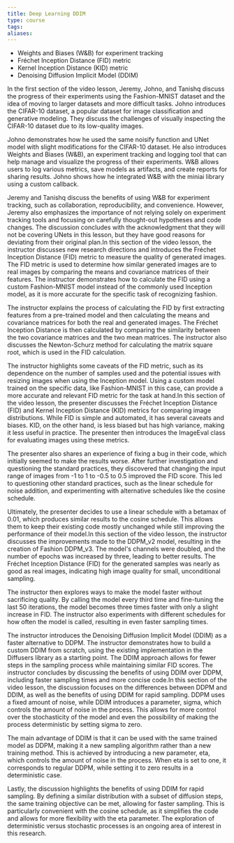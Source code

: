 ```yaml
---
title: Deep Learning DDIM
type: course
tags: 
aliases:
---
```

- Weights and Biases (W&B) for experiment tracking
- Fréchet Inception Distance (FID) metric
- Kernel Inception Distance (KID) metric
- Denoising Diffusion Implicit Model (DDIM)

In the first section of the video lesson, Jeremy, Johno, and Tanishq discuss the progress of their experiments using the Fashion-MNIST dataset and the idea of moving to larger datasets and more difficult tasks. Johno introduces the CIFAR-10 dataset, a popular dataset for image classification and generative modeling. They discuss the challenges of visually inspecting the CIFAR-10 dataset due to its low-quality images.

Johno demonstrates how he used the same noisify function and UNet model with slight modifications for the CIFAR-10 dataset. He also introduces Weights and Biases (W&B), an experiment tracking and logging tool that can help manage and visualize the progress of their experiments. W&B allows users to log various metrics, save models as artifacts, and create reports for sharing results. Johno shows how he integrated W&B with the miniai library using a custom callback.

Jeremy and Tanishq discuss the benefits of using W&B for experiment tracking, such as collaboration, reproducibility, and convenience. However, Jeremy also emphasizes the importance of not relying solely on experiment tracking tools and focusing on carefully thought-out hypotheses and code changes. The discussion concludes with the acknowledgment that they will not be covering UNets in this lesson, but they have good reasons for deviating from their original plan.In this section of the video lesson, the instructor discusses new research directions and introduces the Fréchet Inception Distance (FID) metric to measure the quality of generated images. The FID metric is used to determine how similar generated images are to real images by comparing the means and covariance matrices of their features. The instructor demonstrates how to calculate the FID using a custom Fashion-MNIST model instead of the commonly used Inception model, as it is more accurate for the specific task of recognizing fashion.

The instructor explains the process of calculating the FID by first extracting features from a pre-trained model and then calculating the means and covariance matrices for both the real and generated images. The Fréchet Inception Distance is then calculated by comparing the similarity between the two covariance matrices and the two mean matrices. The instructor also discusses the Newton-Schurz method for calculating the matrix square root, which is used in the FID calculation.

The instructor highlights some caveats of the FID metric, such as its dependence on the number of samples used and the potential issues with resizing images when using the Inception model. Using a custom model trained on the specific data, like Fashion-MNIST in this case, can provide a more accurate and relevant FID metric for the task at hand.In this section of the video lesson, the presenter discusses the Fréchet Inception Distance (FID) and Kernel Inception Distance (KID) metrics for comparing image distributions. While FID is simple and automated, it has several caveats and biases. KID, on the other hand, is less biased but has high variance, making it less useful in practice. The presenter then introduces the ImageEval class for evaluating images using these metrics.

The presenter also shares an experience of fixing a bug in their code, which initially seemed to make the results worse. After further investigation and questioning the standard practices, they discovered that changing the input range of images from -1 to 1 to -0.5 to 0.5 improved the FID score. This led to questioning other standard practices, such as the linear schedule for noise addition, and experimenting with alternative schedules like the cosine schedule.

Ultimately, the presenter decides to use a linear schedule with a betamax of 0.01, which produces similar results to the cosine schedule. This allows them to keep their existing code mostly unchanged while still improving the performance of their model.In this section of the video lesson, the instructor discusses the improvements made to the DDPM_v2 model, resulting in the creation of Fashion DDPM_v3. The model's channels were doubled, and the number of epochs was increased by three, leading to better results. The Fréchet Inception Distance (FID) for the generated samples was nearly as good as real images, indicating high image quality for small, unconditional sampling.

The instructor then explores ways to make the model faster without sacrificing quality. By calling the model every third time and fine-tuning the last 50 iterations, the model becomes three times faster with only a slight increase in FID. The instructor also experiments with different schedules for how often the model is called, resulting in even faster sampling times.

The instructor introduces the Denoising Diffusion Implicit Model (DDIM) as a faster alternative to DDPM. The instructor demonstrates how to build a custom DDIM from scratch, using the existing implementation in the Diffusers library as a starting point. The DDIM approach allows for fewer steps in the sampling process while maintaining similar FID scores. The instructor concludes by discussing the benefits of using DDIM over DDPM, including faster sampling times and more concise code.In this section of the video lesson, the discussion focuses on the differences between DDPM and DDIM, as well as the benefits of using DDIM for rapid sampling. DDPM uses a fixed amount of noise, while DDIM introduces a parameter, sigma, which controls the amount of noise in the process. This allows for more control over the stochasticity of the model and even the possibility of making the process deterministic by setting sigma to zero.

The main advantage of DDIM is that it can be used with the same trained model as DDPM, making it a new sampling algorithm rather than a new training method. This is achieved by introducing a new parameter, eta, which controls the amount of noise in the process. When eta is set to one, it corresponds to regular DDPM, while setting it to zero results in a deterministic case.

Lastly, the discussion highlights the benefits of using DDIM for rapid sampling. By defining a similar distribution with a subset of diffusion steps, the same training objective can be met, allowing for faster sampling. This is particularly convenient with the cosine schedule, as it simplifies the code and allows for more flexibility with the eta parameter. The exploration of deterministic versus stochastic processes is an ongoing area of interest in this research.

